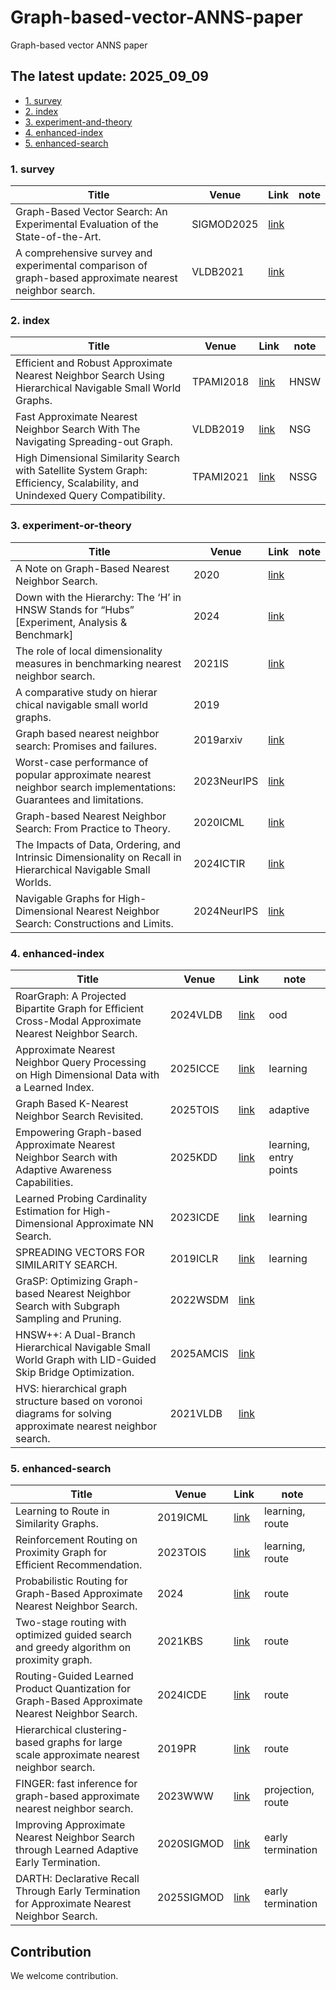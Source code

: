 # Graph-based-vector-ANNS-paper
Graph-based vector ANNS paper

## The latest update: 2025_09_09

<!-- no-auto-toc -->
- [1. survey](#1-survey)        
- [2. index](#2-index)           
- [3. experiment-and-theory](#3-experiment-and-theory) 
- [4. enhanced-index](#4-enhanced-index)
- [5. enhanced-search](#5-enhanced-search)



### 1.  survey


| Title   | Venue   |  Link   | note |
|---------|---------|--------|--------|
| Graph-Based Vector Search: An Experimental Evaluation of the State-of-the-Art. | SIGMOD2025 |  [link](https://dl.acm.org/doi/abs/10.1145/3709693) | |
| A comprehensive survey and experimental comparison of graph-based approximate nearest neighbor search. | VLDB2021 |  [link](https://www.vldb.org/pvldb/vol14/p1964-wang.pdf) | |

### 2.  index


| Title   | Venue   |  Link   | note |
|---------|---------|--------|--------|
| Efficient and Robust Approximate Nearest Neighbor Search Using Hierarchical Navigable Small World Graphs. | TPAMI2018 |  [link](https://www.researchgate.net/publication/259126397_Approximate_nearest_neighbor_algorithm_based_on_navigable_small_world_graphs) |HNSW|
| Fast Approximate Nearest Neighbor Search With The Navigating Spreading-out Graph. | VLDB2019 | [link](https://www.vldb.org/pvldb/vol12/p461-fu.pdf) |NSG|
| High Dimensional Similarity Search with Satellite System Graph: Efficiency, Scalability, and Unindexed Query Compatibility.| TPAMI2021 | [link](https://arxiv.org/pdf/1907.06146)|NSSG|

### 3.  experiment-or-theory


| Title   | Venue   |  Link   | note |
|---------|---------|--------|--------|
| A Note on Graph-Based Nearest Neighbor Search. |2020|[link](https://arxiv.org/pdf/2012.11083) | |
| Down with the Hierarchy: The ‘H’ in HNSW Stands for “Hubs” [Experiment, Analysis & Benchmark]|2024|[link](https://arxiv.org/pdf/2412.01940?) | |
| The role of local dimensionality measures in benchmarking nearest neighbor search. |2021IS|[link](https://doi.org/10.1016/j.is.2021.101807) | |
| A comparative study on hierar chical navigable small world graphs.  | 2019 | | |
| Graph based nearest neighbor search:  Promises and failures.  |2019arxiv|[link](https://arxiv.org/pdf/1904.02077)| |
| Worst-case performance of popular approximate nearest neighbor search implementations: Guarantees and limitations.  |2023NeurIPS|[link](https://proceedings.neurips.cc/paper_files/paper/2023/file/d0ac28b79816b51124fcc804b2496a36-Paper-Conference.pdf)| |
| Graph-based Nearest Neighbor Search: From Practice to Theory.|2020ICML|[link](https://proceedings.mlr.press/v119/prokhorenkova20a.html)| |
| The Impacts of Data, Ordering, and Intrinsic Dimensionality on Recall in Hierarchical Navigable Small Worlds. |2024ICTIR|[link](dl.acm.org/doi/abs/10.1145/3664190.3672512)| |
| Navigable Graphs for High-Dimensional Nearest Neighbor Search: Constructions and Limits.|2024NeurIPS|[link](https://arxiv.org/pdf/2405.18680)| |


### 4.  enhanced-index


| Title   | Venue   |  Link   | note |
|---------|---------|--------|--------|
| RoarGraph: A Projected Bipartite Graph for Efficient Cross-Modal Approximate Nearest Neighbor Search. |2024VLDB|[link](https://arxiv.org/abs/2408.08933)|ood|
| Approximate Nearest Neighbor Query Processing on High Dimensional Data with a Learned Index.|2025ICCE|[link](https://ieeexplore.ieee.org/abstract/document/10930213)|learning|
| Graph Based K-Nearest Neighbor Search Revisited. |2025TOIS|[link](https://dl.acm.org/doi/full/10.1145/3736716)|adaptive|
| Empowering Graph-based Approximate Nearest Neighbor Search with Adaptive Awareness Capabilities.| 2025KDD |[link](https://dl.acm.org/doi/abs/10.1145/3711896.3736930)| learning, entry points |
| Learned Probing Cardinality Estimation for High-Dimensional Approximate NN Search.|2023ICDE|[link](https://ieeexplore.ieee.org/abstract/document/10184837)|learning|
| SPREADING VECTORS FOR SIMILARITY SEARCH.|2019ICLR|[link](https://arxiv.org/abs/1806.03198)|learning|
| GraSP: Optimizing Graph-based Nearest Neighbor Search with Subgraph Sampling and Pruning.|2022WSDM|[link](dl.acm.org/doi/abs/10.1145/3488560.3498425)|  |
| HNSW++: A Dual-Branch Hierarchical Navigable Small World Graph with LID-Guided Skip Bridge Optimization.|2025AMCIS|[link](https://aisel.aisnet.org/amcis2025/intelfuture/intelfuture/47/)|  |
| HVS: hierarchical graph structure based on voronoi diagrams for solving approximate nearest neighbor search.|2021VLDB|[link](https://dl.acm.org/doi/10.14778/3489496.3489506)|  |

### 5.  enhanced-search


| Title   | Venue   |  Link   | note |
|---------|---------|--------|--------|
| Learning to Route in Similarity Graphs. |2019ICML|[link](https://arxiv.org/abs/1905.10987)|learning, route|
| Reinforcement Routing on Proximity Graph for Efficient Recommendation. |2023TOIS|[link](https://dl.acm.org/doi/10.1145/3512767)|learning, route|
| Probabilistic Routing for Graph-Based Approximate Nearest Neighbor Search.|2024|[link](https://arxiv.org/pdf/2402.11354)|route |
| Two-stage routing with optimized guided search and greedy algorithm on proximity graph.|2021KBS|[link](https://www.sciencedirect.com/science/article/pii/S0950705121005670)|route|
| Routing-Guided Learned Product Quantization for Graph-Based Approximate Nearest Neighbor Search.|2024ICDE|[link](https://ieeexplore.ieee.org/abstract/document/10598122)|route|
| Hierarchical clustering-based graphs for large scale approximate nearest neighbor search.|2019PR|[link](https://www.sciencedirect.com/science/article/pii/S0031320319302730?via%3Dihub)|route|
| FINGER: fast inference for graph-based approximate nearest neighbor search.|2023WWW|[link](https://arxiv.org/abs/2206.11408)|projection, route|
| Improving Approximate Nearest Neighbor Search through Learned Adaptive Early Termination.|2020SIGMOD|[link](https://dl.acm.org/doi/10.1145/3318464.3380600)|early termination|
| DARTH: Declarative Recall Through Early Termination for Approximate Nearest Neighbor Search.|2025SIGMOD|[link](https://arxiv.org/abs/2505.19001)|early termination|


## Contribution
We welcome contribution.

